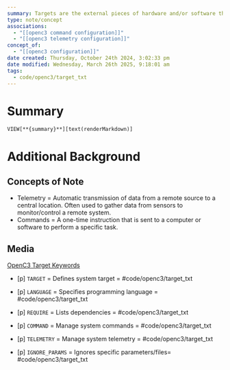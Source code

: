 ```yaml
---
summary: Targets are the external pieces of hardware and/or software that COSMOS communicates with, described in `.txt` files. A target is anything that COSMOS can send commands to and receive telemetry from. target.txt defines the configuration file for individual targets.
type: note/concept
associations:
  - "[[openc3 command configuration]]"
  - "[[openc3 telemetry configuration]]"
concept_of:
  - "[[openc3 configuration]]"
date created: Thursday, October 24th 2024, 3:02:33 pm
date modified: Wednesday, March 26th 2025, 9:18:01 am
tags:
  - code/openc3/target_txt
---
```

# Summary
`VIEW[**{summary}**][text(renderMarkdown)]`

# Additional Background
## Concepts of Note
- Telemetry = Automatic transmission of data from a remote source to a central location. Often used to gather data from sensors to monitor/control a remote system.
- Commands = A one-time instruction that is sent to a computer or software to perform a specific task. 

## Media
[OpenC3 Target Keywords](https://docs.openc3.com/docs/configuration/target)


- [p] `TARGET` = Defines system target = #code/openc3/target_txt
<!--ID: 1751434089704-->

- [p] `LANGUAGE` = Specifies programming language = #code/openc3/target_txt
<!--ID: 1751434089708-->

- [p] `REQUIRE` = Lists dependencies = #code/openc3/target_txt
<!--ID: 1751434089712-->

- [p] `COMMAND` = Manage system commands = #code/openc3/target_txt
<!--ID: 1751434089716-->

- [p] `TELEMETRY` = Manage system telemetry = #code/openc3/target_txt
<!--ID: 1751434089720-->

- [p] `IGNORE_PARAMS` = Ignores specific parameters/files= #code/openc3/target_txt
